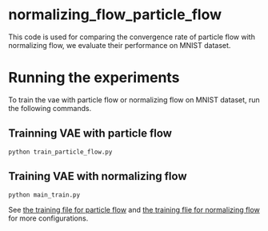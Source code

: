 # normalizing_flow_particle_flow

This code is used for comparing the convergence rate of particle flow with normalizing flow, we evaluate their performance on MNIST dataset.

# Running the experiments
To train the vae with particle flow or normalizing flow on MNIST dataset, run the following commands.
## Trainning VAE with particle flow
```
python train_particle_flow.py
```
## Training VAE with normalizing flow
```
python main_train.py
```

See [the training file for particle flow](https://github.com/ShwanMario/normalizing_flow_particle_flow/blob/master/train_particle_flow.py) and [the training flie for normalizing flow](https://github.com/ShwanMario/normalizing_flow_particle_flow/blob/master/main_train.py) for more configurations.
